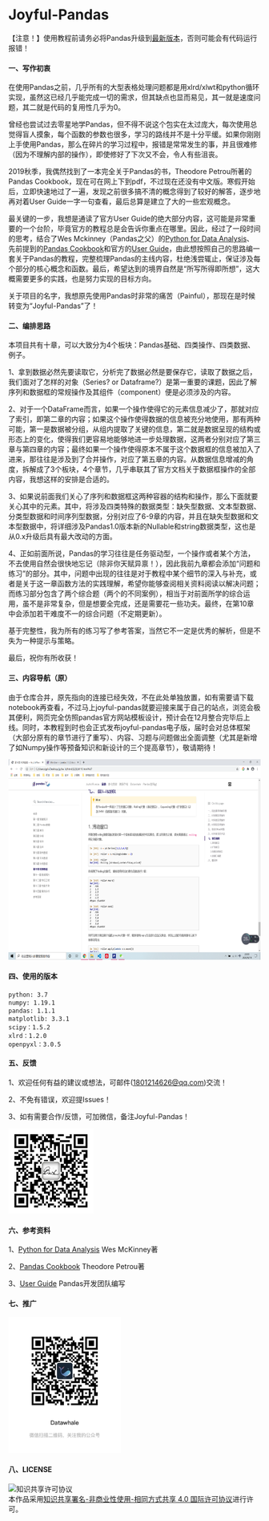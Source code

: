 # Joyful-Pandas

【注意！】使用教程前请务必将Pandas升级到[最新版本](https://github.com/pandas-dev/pandas/releases)，否则可能会有代码运行报错！

#### 一、写作初衷

在使用Pandas之前，几乎所有的大型表格处理问题都是用xlrd/xlwt和python循环实现，虽然这已经几乎能完成一切的需求，但其缺点也显而易见，其一就是速度问题，其二就是代码的复用性几乎为0。

曾经也尝试过去零星地学Pandas，但不得不说这个包实在太过庞大，每次使用总觉得盲人摸象，每个函数的参数也很多，学习的路线并不是十分平缓。如果你刚刚上手使用Pandas，那么在碎片的学习过程中，报错是常常发生的事，并且很难修（因为不理解内部的操作），即使修好了下次又不会，令人有些沮丧。

2019秋季，我偶然找到了一本完全关于Pandas的书，Theodore Petrou所著的Pandas Cookbook，现在可在网上下到pdf，不过现在还没有中文版。寒假开始后，立即快速地过了一遍，发现之前很多搞不清的概念得到了较好的解答，逐步地再对着User Guide一字一句查看，最后总算是建立了大的一些宏观概念。

最关键的一步，我想是通读了官方User Guide的绝大部分内容，这可能是非常重要的一个台阶，毕竟官方的教程总是会告诉你重点在哪里。因此，经过了一段时间的思考，结合了Wes Mckinney（Pandas之父）的[Python for Data Analysis](<http://93.174.95.29/_ads/A3AD6E6B2504B95EC39A6C57D465BA5D>)、先前提到的[Pandas Cookbook](<http://93.174.95.29/_ads/23950B4446ABB5DD27168D6B0FB2C8DB>)和官方的[User Guide](<https://pandas.pydata.org/docs/user_guide/index.html#user-guide>)，由此想按照自己的思路编一套关于Pandas的教程，完整梳理Pandas的主线内容，杜绝浅尝辄止，保证涉及每个部分的核心概念和函数。最后，希望达到的境界自然是“所写所得即所想”，这大概需要更多的实践，也是努力实现的目标方向。

关于项目的名字，我想原先使用Pandas时非常的痛苦（Painful），那现在是时候转变为“Joyful-Pandas”了！

#### 二、编排思路

本项目共有十章，可以大致分为4个板块：Pandas基础、四类操作、四类数据、例子。

1、拿到数据必然先要读取它，分析完了数据必然是要保存它，读取了数据之后，我们面对了怎样的对象（Series? or Dataframe?）是第一重要的课题，因此了解序列和数据框的常规操作及其组件（component）便是必须涉及的内容。

2、对于一个DataFrame而言，如果一个操作使得它的元素信息减少了，那就对应了索引，即第二章的内容；如果这个操作使得数据的信息被充分地使用，那有两种可能，第一是数据被分组，从组内提取了关键的信息，第二就是数据呈现的结构或形态上的变化，使得我们更容易地能够地进一步处理数据，这两者分别对应了第三章与第四章的内容；最终如果一个操作使得原本不属于这个数据框的信息被加入了进来，那往往是涉及到了合并操作，对应了第五章的内容。从数据信息增减的角度，拆解成了3个板块，4个章节，几乎串联其了官方文档关于数据框操作的全部内容，我想这样的安排是合适的。

3、如果说前面我们关心了序列和数据框这两种容器的结构和操作，那么下面就要关心其中的元素。其中，将涉及四类特殊的数据类型：缺失型数据、文本型数据、分类型数据和时间序列型数据，分别对应了6-9章的内容，并且在缺失型数据和文本型数据中，将详细涉及Pandas1.0版本新的Nullable和string数据类型，这也是从0.x升级后具有最大改动的方面。

4、正如前面所说，Pandas的学习往往是任务驱动型，一个操作或者某个方法，不去使用自然会很快地忘记（除非你天赋异禀！），因此我前九章都会添加“问题和练习”的部分。其中，问题中出现的往往是对于教程中某个细节的深入与补充，或者是关于这一章函数方法的实践理解，希望你能够查阅相关资料阅读以解决问题；而练习部分包含了两个综合题（两个的不同案例），相当于对前面所学的综合运用，虽不是非常复杂，但是想要全完成，还是需要花一些功夫。最终，在第10章中会添加若干难度不一的综合问题（不定期更新）。

基于完整性，我为所有的练习写了参考答案，当然它不一定是优秀的解析，但是不失为一种提示与策略。

最后，祝你有所收获！

#### 三、内容导航（原）

由于仓库合并，原先指向的连接已经失效，不在此处单独放置，如有需要请下载notebook再查看，不过马上joyful-pandas就要迎接来属于自己的站点，浏览会极其便利，网页完全仿照pandas官方网站模板设计，预计会在12月整合完毕后上线。同时，本教程到时也会正式发布joyful-pandas电子版，届时会对总体框架（大部分原有的章节进行了重写）、内容、习题与问题做出全面调整（尤其是新增了如Numpy操作等预备知识和新设计的三个提高章节），敬请期待！

<img src="picture/anli.png" height="400px" width="640px"/>

#### 四、使用的版本

```
python: 3.7
numpy: 1.19.1
pandas: 1.1.1
matplotlib: 3.3.1
scipy：1.5.2
xlrd：1.2.0
openpyxl：3.0.5
```

#### 五、反馈

1、欢迎任何有益的建议或想法，可邮件(1801214626@qq.com)交流！

2、不免有错误，欢迎提Issues！

3、如有需要合作/反馈，可加微信，备注Joyful-Pandas！

<img src="picture/wx.jpg" height="170px" width="170px"/>

#### 六、参考资料

1、[Python for Data Analysis](<http://93.174.95.29/_ads/A3AD6E6B2504B95EC39A6C57D465BA5D>) Wes McKinney著

2、[Pandas Cookbook](<http://93.174.95.29/_ads/23950B4446ABB5DD27168D6B0FB2C8DB>) Theodore Petrou著

3、[User Guide](<https://pandas.pydata.org/docs/user_guide/index.html#user-guide>) Pandas开发团队编写

#### 七、推广

<img src="picture/qrcode.jpeg" height="270px" width="225px"/>

#### 八、LICENSE

<img alt="知识共享许可协议" style="border-width:0" src="https://i.creativecommons.org/l/by-nc-sa/4.0/88x31.png" /></a><br />本作品采用<a rel="license" href="http://creativecommons.org/licenses/by-nc-sa/4.0/">知识共享署名-非商业性使用-相同方式共享 4.0 国际许可协议</a>进行许可。